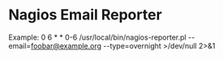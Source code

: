 Nagios Email Reporter
==========

Example:
0 6 * * 0-6 /usr/local/bin/nagios-reporter.pl --email=foobar@example.org --type=overnight >/dev/null 2>&1


